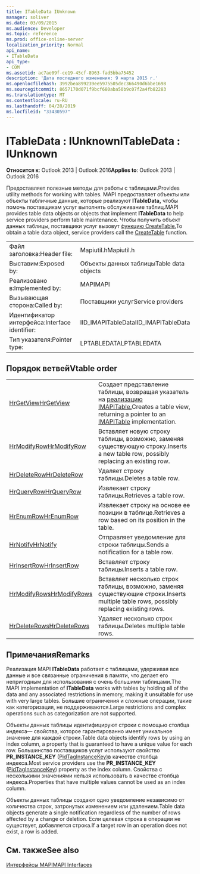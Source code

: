 ```yaml
---
title: ITableData IUnknown
manager: soliver
ms.date: 03/09/2015
ms.audience: Developer
ms.topic: reference
ms.prod: office-online-server
localization_priority: Normal
api_name:
- ITableData
api_type:
- COM
ms.assetid: ac7ae09f-ce19-45cf-8963-fad5bba75452
description: 'Дата последнего изменения: 9 марта 2015 г.'
ms.openlocfilehash: 3992bea899239ee5975505dec366490d6bbe1698
ms.sourcegitcommit: 8657170d071f9bcf680aba50b9c07f2a4fb82283
ms.translationtype: MT
ms.contentlocale: ru-RU
ms.lasthandoff: 04/28/2019
ms.locfileid: "33430597"
---
```

# <a name="itabledata--iunknown"></a><span data-ttu-id="727b9-103">ITableData : IUnknown</span><span class="sxs-lookup"><span data-stu-id="727b9-103">ITableData : IUnknown</span></span>

  
  
<span data-ttu-id="727b9-104">**Относится к**: Outlook 2013 | Outlook 2016</span><span class="sxs-lookup"><span data-stu-id="727b9-104">**Applies to**: Outlook 2013 | Outlook 2016</span></span> 
  
<span data-ttu-id="727b9-105">Предоставляет полезные методы для работы с таблицами.</span><span class="sxs-lookup"><span data-stu-id="727b9-105">Provides utility methods for working with tables.</span></span> <span data-ttu-id="727b9-106">MAPI предоставляет объекты или объекты табличные данные, которые реализуют **ITableData,** чтобы помочь поставщикам услуг выполнять обслуживание таблиц.</span><span class="sxs-lookup"><span data-stu-id="727b9-106">MAPI provides table data objects or objects that implement **ITableData** to help service providers perform table maintenance.</span></span> <span data-ttu-id="727b9-107">Чтобы получить объект данных таблицы, поставщики услуг вызовут [функцию CreateTable.](createtable.md)</span><span class="sxs-lookup"><span data-stu-id="727b9-107">To obtain a table data object, service providers call the [CreateTable](createtable.md) function.</span></span> 
  
|||
|:-----|:-----|
|<span data-ttu-id="727b9-108">Файл заголовка:</span><span class="sxs-lookup"><span data-stu-id="727b9-108">Header file:</span></span>  <br/> |<span data-ttu-id="727b9-109">Mapiutil.h</span><span class="sxs-lookup"><span data-stu-id="727b9-109">Mapiutil.h</span></span>  <br/> |
|<span data-ttu-id="727b9-110">Выставим:</span><span class="sxs-lookup"><span data-stu-id="727b9-110">Exposed by:</span></span>  <br/> |<span data-ttu-id="727b9-111">Объекты данных таблицы</span><span class="sxs-lookup"><span data-stu-id="727b9-111">Table data objects</span></span>  <br/> |
|<span data-ttu-id="727b9-112">Реализовано в:</span><span class="sxs-lookup"><span data-stu-id="727b9-112">Implemented by:</span></span>  <br/> |<span data-ttu-id="727b9-113">MAPI</span><span class="sxs-lookup"><span data-stu-id="727b9-113">MAPI</span></span>  <br/> |
|<span data-ttu-id="727b9-114">Вызывающая сторона:</span><span class="sxs-lookup"><span data-stu-id="727b9-114">Called by:</span></span>  <br/> |<span data-ttu-id="727b9-115">Поставщики услуг</span><span class="sxs-lookup"><span data-stu-id="727b9-115">Service providers</span></span>  <br/> |
|<span data-ttu-id="727b9-116">Идентификатор интерфейса:</span><span class="sxs-lookup"><span data-stu-id="727b9-116">Interface identifier:</span></span>  <br/> |<span data-ttu-id="727b9-117">IID_IMAPITableData</span><span class="sxs-lookup"><span data-stu-id="727b9-117">IID_IMAPITableData</span></span>  <br/> |
|<span data-ttu-id="727b9-118">Тип указателя:</span><span class="sxs-lookup"><span data-stu-id="727b9-118">Pointer type:</span></span>  <br/> |<span data-ttu-id="727b9-119">LPTABLEDATA</span><span class="sxs-lookup"><span data-stu-id="727b9-119">LPTABLEDATA</span></span>  <br/> |
   
## <a name="vtable-order"></a><span data-ttu-id="727b9-120">Порядок ветвей</span><span class="sxs-lookup"><span data-stu-id="727b9-120">Vtable order</span></span>

|||
|:-----|:-----|
|[<span data-ttu-id="727b9-121">HrGetView</span><span class="sxs-lookup"><span data-stu-id="727b9-121">HrGetView</span></span>](itabledata-hrgetview.md) <br/> |<span data-ttu-id="727b9-122">Создает представление таблицы, возвращая указатель на [реализацию IMAPITable.](imapitableiunknown.md)</span><span class="sxs-lookup"><span data-stu-id="727b9-122">Creates a table view, returning a pointer to an [IMAPITable](imapitableiunknown.md) implementation.</span></span>  <br/> |
|[<span data-ttu-id="727b9-123">HrModifyRow</span><span class="sxs-lookup"><span data-stu-id="727b9-123">HrModifyRow</span></span>](itabledata-hrmodifyrow.md) <br/> |<span data-ttu-id="727b9-124">Вставляет новую строку таблицы, возможно, заменяя существующую строку.</span><span class="sxs-lookup"><span data-stu-id="727b9-124">Inserts a new table row, possibly replacing an existing row.</span></span>  <br/> |
|[<span data-ttu-id="727b9-125">HrDeleteRow</span><span class="sxs-lookup"><span data-stu-id="727b9-125">HrDeleteRow</span></span>](itabledata-hrdeleterow.md) <br/> |<span data-ttu-id="727b9-126">Удаляет строку таблицы.</span><span class="sxs-lookup"><span data-stu-id="727b9-126">Deletes a table row.</span></span>  <br/> |
|[<span data-ttu-id="727b9-127">HrQueryRow</span><span class="sxs-lookup"><span data-stu-id="727b9-127">HrQueryRow</span></span>](itabledata-hrqueryrow.md) <br/> |<span data-ttu-id="727b9-128">Извлекает строку таблицы.</span><span class="sxs-lookup"><span data-stu-id="727b9-128">Retrieves a table row.</span></span>  <br/> |
|[<span data-ttu-id="727b9-129">HrEnumRow</span><span class="sxs-lookup"><span data-stu-id="727b9-129">HrEnumRow</span></span>](itabledata-hrenumrow.md) <br/> |<span data-ttu-id="727b9-130">Извлекает строку на основе ее позиции в таблице.</span><span class="sxs-lookup"><span data-stu-id="727b9-130">Retrieves a row based on its position in the table.</span></span>  <br/> |
|[<span data-ttu-id="727b9-131">HrNotify</span><span class="sxs-lookup"><span data-stu-id="727b9-131">HrNotify</span></span>](itabledata-hrnotify.md) <br/> |<span data-ttu-id="727b9-132">Отправляет уведомление для строки таблицы.</span><span class="sxs-lookup"><span data-stu-id="727b9-132">Sends a notification for a table row.</span></span>  <br/> |
|[<span data-ttu-id="727b9-133">HrInsertRow</span><span class="sxs-lookup"><span data-stu-id="727b9-133">HrInsertRow</span></span>](itabledata-hrinsertrow.md) <br/> |<span data-ttu-id="727b9-134">Вставляет строку таблицы.</span><span class="sxs-lookup"><span data-stu-id="727b9-134">Inserts a table row.</span></span>  <br/> |
|[<span data-ttu-id="727b9-135">HrModifyRows</span><span class="sxs-lookup"><span data-stu-id="727b9-135">HrModifyRows</span></span>](itabledata-hrmodifyrows.md) <br/> |<span data-ttu-id="727b9-136">Вставляет несколько строк таблицы, возможно, заменяя существующие строки.</span><span class="sxs-lookup"><span data-stu-id="727b9-136">Inserts multiple table rows, possibly replacing existing rows.</span></span>  <br/> |
|[<span data-ttu-id="727b9-137">HrDeleteRows</span><span class="sxs-lookup"><span data-stu-id="727b9-137">HrDeleteRows</span></span>](itabledata-hrdeleterows.md) <br/> |<span data-ttu-id="727b9-138">Удаляет несколько строк таблицы.</span><span class="sxs-lookup"><span data-stu-id="727b9-138">Deletes multiple table rows.</span></span>  <br/> |
   
## <a name="remarks"></a><span data-ttu-id="727b9-139">Примечания</span><span class="sxs-lookup"><span data-stu-id="727b9-139">Remarks</span></span>

<span data-ttu-id="727b9-140">Реализация MAPI **ITableData** работает с таблицами, удерживая все данные и все связанные ограничения в памяти, что делает его непригодным для использования с очень большими таблицами.</span><span class="sxs-lookup"><span data-stu-id="727b9-140">The MAPI implementation of **ITableData** works with tables by holding all of the data and any associated restrictions in memory, making it unsuitable for use with very large tables.</span></span> <span data-ttu-id="727b9-141">Большие ограничения и сложные операции, такие как категоризация, не поддерживаются.</span><span class="sxs-lookup"><span data-stu-id="727b9-141">Large restrictions and complex operations such as categorization are not supported.</span></span> 
  
<span data-ttu-id="727b9-142">Объекты данных таблицы идентифицируют строки с помощью столбца индекса— свойства, которое гарантированно имеет уникальное значение для каждой строки.</span><span class="sxs-lookup"><span data-stu-id="727b9-142">Table data objects identify rows by using an index column, a property that is guaranteed to have a unique value for each row.</span></span> <span data-ttu-id="727b9-143">Большинство поставщиков услуг используют свойство **PR_INSTANCE_KEY** ([PidTagInstanceKey)](pidtaginstancekey-canonical-property.md)в качестве столбца индекса.</span><span class="sxs-lookup"><span data-stu-id="727b9-143">Most service providers use the **PR_INSTANCE_KEY** ([PidTagInstanceKey](pidtaginstancekey-canonical-property.md)) property as the index column.</span></span> <span data-ttu-id="727b9-144">Свойства с несколькими значениями нельзя использовать в качестве столбца индекса.</span><span class="sxs-lookup"><span data-stu-id="727b9-144">Properties that have multiple values cannot be used as an index column.</span></span>
  
<span data-ttu-id="727b9-145">Объекты данных таблицы создают одно уведомление независимо от количества строк, затронутых изменением или удалением.</span><span class="sxs-lookup"><span data-stu-id="727b9-145">Table data objects generate a single notification regardless of the number of rows affected by a change or deletion.</span></span> <span data-ttu-id="727b9-146">Если целевая строка в операции не существует, добавляется строка.</span><span class="sxs-lookup"><span data-stu-id="727b9-146">If a target row in an operation does not exist, a row is added.</span></span>
  
## <a name="see-also"></a><span data-ttu-id="727b9-147">См. также</span><span class="sxs-lookup"><span data-stu-id="727b9-147">See also</span></span>



[<span data-ttu-id="727b9-148">Интерфейсы MAPI</span><span class="sxs-lookup"><span data-stu-id="727b9-148">MAPI Interfaces</span></span>](mapi-interfaces.md)

